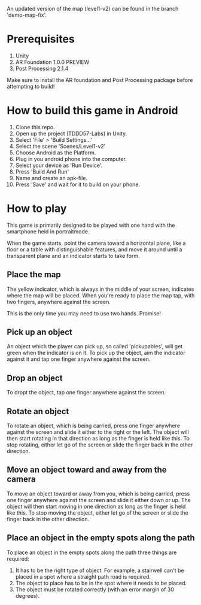 An updated version of the map (level1-v2) can be found in the branch 'demo-map-fix'.

# Prerequisites
1. Unity
2. AR Foundation 1.0.0 PREVIEW
3. Post Processing 2.1.4

Make sure to install the AR foundation and Post Processing package before
attempting to build!

# How to build this game in Android
1. Clone this repo.
2. Open up the project (TDDD57-Labs) in Unity.
3. Select 'File' > 'Build Settings...'
4. Select the scene 'Scenes/Level1-v2'
5. Choose Android as the Platform.
6. Plug in you android phone into the computer. 
7. Select your device as 'Run Device'.
8. Press 'Build And Run'
9. Name and create an apk-file. 
10. Press 'Save' and wait for it to build on your phone.

# How to play
This game is primarily designed to be played with one hand with the smartphone 
held in portraitmode.

When the game starts, point the camera toward a horizontal plane, like a floor 
or a table with distinguishable features, and move it around until a transparent 
plane and an indicator starts to take form.

## Place the map
The yellow indicator, which is always in the middle of your screen, indicates 
where the map will be placed. When you're ready to place the map tap, with two 
fingers, anywhere against the screen. 

This is the only time you may need to use two hands. Promise!

## Pick up an object
An object which the player can pick up, so called 'pickupables', will get green 
when the indicator is on it. To pick up the object, aim the indicator against it 
and tap one finger anywhere against the screen. 

## Drop an object
To dropt the object, tap one finger anywhere against the screen. 

## Rotate an object
To rotate an object, which is being carried, press one finger anywhere against 
the screen and slide it either to the right or the left. 
The object will then start rotating in that direction as long as the finger is 
held like this. To stop rotating, either let go of the screen or slide the 
finger back in the other direction.

## Move an object toward and away from the camera
To move an object toward or away from you, which is being carried, press one 
finger anywhere against the screen and slide it either down or up. 
The object will then start moving in one direction as long as the finger is 
held like this. To stop moving the object, either let go of the screen or slide the 
finger back in the other direction.

## Place an object in the empty spots along the path
To place an object in the empty spots along the path three things are required:
1. It has to be the right type of object. For example, a stairwell can't be placed in a spot where a straight path road is required.
2. The object to place has to be in the spot where it needs to be placed.
3. The object must be rotated correctly (with an error margin of 30 degrees).